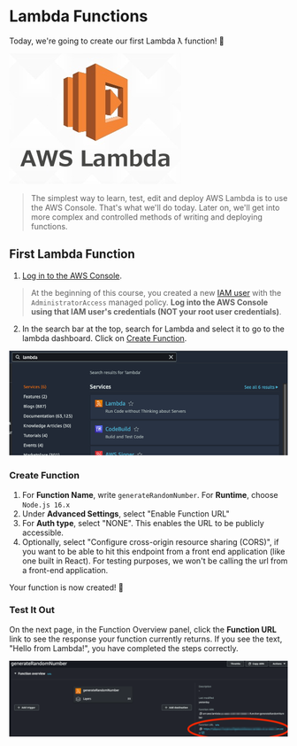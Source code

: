 # Lambda Functions

Today, we're going to create our first Lambda ƛ function! 🥳

![AWS Lambda Logo](./assets/2.AWSLambdaLogo.png)

> The simplest way to learn, test, edit and deploy AWS Lambda is to use the AWS Console. That's what we'll do today. Later on, we'll get into more complex and controlled methods of writing and deploying functions.

## First Lambda Function

1. [Log in to the AWS Console](https://console.aws.amazon.com/console/home).

> At the beginning of this course, you created a new [IAM user](https://us-east-1.console.aws.amazon.com/iamv2/home) with the `AdministratorAccess` managed policy. **Log into the AWS Console using that IAM user's credentials (NOT your root user credentials)**.

2. In the search bar at the top, search for Lambda and select it to go to the lambda dashboard. Click on [Create Function](https://us-west-2.console.aws.amazon.com/lambda/home?region=us-west-2#/create/function).

![Search in Lambda](./assets/2.SearchforLambda.png)

### Create Function

1. For **Function Name**, write `generateRandomNumber`. For **Runtime**, choose `Node.js 16.x`
2. Under **Advanced Settings**, select "Enable Function URL"
3. For **Auth type**, select "NONE". This enables the URL to be publicly accessible.
4. Optionally, select "Configure cross-origin resource sharing (CORS)", if you want to be able to hit this endpoint from a front end application (like one built in React). For testing purposes, we won't be calling the url from a front-end application.

Your function is now created! 💪 

### Test It Out

On the next page, in the Function Overview panel, click the **Function URL** link to see the response your function currently returns. If you see the text, "Hello from Lambda!", you have completed the steps correctly.

![Function URL](./assets/2.FunctionURL.png)
